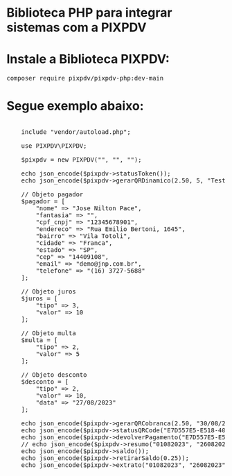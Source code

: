 # Biblioteca PHP para integrar sistemas com a PIXPDV


# Instale a Biblioteca PIXPDV:
<pre>composer require pixpdv/pixpdv-php:dev-main</pre>
# Segue exemplo abaixo:
<pre>

    include "vendor/autoload.php";

    use PIXPDV\PIXPDV;

    $pixpdv = new PIXPDV("", "", "");

    echo json_encode($pixpdv->statusToken());
    echo json_encode($pixpdv->gerarQRDinamico(2.50, 5, "Teste"));

    // Objeto pagador
    $pagador = [
        "nome" => "Jose Nilton Pace",
        "fantasia" => "",
        "cpf_cnpj" => "12345678901",
        "endereco" => "Rua Emilio Bertoni, 1645",
        "bairro" => "Vila Totoli",
        "cidade" => "Franca",
        "estado" => "SP",
        "cep" => "14409108",
        "email" => "demo@jnp.com.br",
        "telefone" => "(16) 3727-5688"
    ];

    // Objeto juros
    $juros = [
        "tipo" => 3,
        "valor" => 10
    ];

    // Objeto multa
    $multa = [
        "tipo" => 2,
        "valor" => 5
    ];

    // Objeto desconto
    $desconto = [
        "tipo" => 2,
        "valor" => 10,
        "data" => "27/08/2023"
    ];

    echo json_encode($pixpdv->gerarQRCobranca(2.50, "30/08/2023", 30, "Cobrança Teste", $pagador, $juros, $multa, $desconto));
    echo json_encode($pixpdv->statusQRCode("E7D557E5-E518-406E-9541-2FF4B5312A44"));
    echo json_encode($pixpdv->devolverPagamento("E7D557E5-E518-406E-9541-2FF4B5312A44"));
    // echo json_encode($pixpdv->resumo("01082023", "26082023", "emissao"));
    echo json_encode($pixpdv->saldo());
    echo json_encode($pixpdv->retirarSaldo(0.25));
    echo json_encode($pixpdv->extrato("01082023", "26082023"));

</pre>
